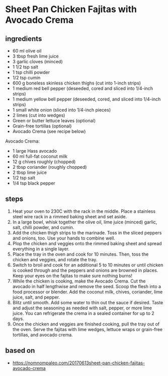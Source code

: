 # Sheet Pan Chicken Fajitas with Avocado Crema

## ingredients

- 60 ml olive oil
- 3 tbsp fresh lime juice
- 3 garlic cloves (minced)
- 1 1/2 tsp salt
- 1 tsp chilli powder
- 1/2 tsp cumin
- 600 g boneless skinless chicken thighs (cut into 1-inch strips)
- 1 medium red bell pepper (deseeded, cored and sliced into 1/4-inch strips)
- 1 medium yellow bell pepper (deseeded, cored, and sliced into 1/4-inch strips)
- 1 small white onion (sliced into 1/4-inch pieces)
- 2 limes (cut into wedges)
- Green or butter lettuce leaves (optional)
- Grain-free tortillas (optional)
- Avocado Crema (see recipe below)

Avocado Crema:

- 1 large Hass avocado
- 60 ml full-fat coconut milk
- 12 g chives roughly (chopped)
- 2 tbsp coriander (roughly chopped)
- 2 tbsp lime juice
- 1/2 tsp salt
- 1/4 tsp black pepper

## steps

1. Heat your oven to 230C with the rack in the middle. Place a stainless steel wire rack in a rimmed baking sheet and set aside.
2. In a large bowl, whisk together the olive oil, lime juice (minced) garlic, salt, chilli powder, and cumin.
3. Add the chicken thigh strips to the marinade. Toss in the sliced peppers and onions, too. Use your hands to combine well.
4. Plop the chicken and veggies onto the rimmed baking sheet and spread everything in a single layer.
5. Place the tray in the oven and cook for 10 minutes. Then, toss the chicken and veggies, and rotate the tray.
6. Switch to broil and cook for an additional 5 to 10 minutes or until chicken is cooked through and the peppers and onions are browned in places. Keep your eyes on the fajitas to make sure nothing burns!
7. While the chicken is cooking, make the Avocado Crema. Cut the avocado in half lengthwise and remove the seed. Scoop the flesh into a food processor or blender. Add the coconut milk, chives, coriander, lime juice, salt, and pepper.
8. Blitz until smooth. Add some water to thin out the sauce if desired. Taste and adjust the seasoning as needed with salt, pepper, or more lime juice. You can refrigerate the crema in a sealed container for up to 2 days.
9. Once the chicken and veggies are finished cooking, pull the tray out of the oven. Serve the fajitas with lime wedges, lettuce wraps or grain-free tortillas, and avocado crema.

## based on

- https://nomnompaleo.com/20170613sheet-pan-chicken-fajitas-avocado-crema
